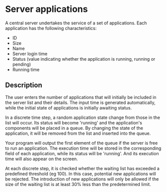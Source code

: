 # Server applications
A central server undertakes the service of a set of applications. 
Each application has the following characteristics: 

* ID 
* Size
* Name 
* Server login time 
* Status (value indicating whether the application is running, running or pending)
* Running time

## Description
The user enters the number of applications that will initially be included in the server list and their details. The input time is generated automatically, while the initial state of applications is initially awaiting status.

In a discrete time step, a random application state change from those in the list will occur. Its status will become 'running' and the application's components will be placed in a queue. By changing the state of the application, it will be removed from the list and inserted into the queue.

Your program will output the first element of the queue if the server is free to run an application. The execution time will be stored in the corresponding field of each application, while its status will be 'running'. And its execution time will also appear on the screen.

At each discrete step, it is checked whether the waiting list has exceeded a predefined threshold (eg 100). In this case, potential new applications will be rejected. The introduction of new applications will only be allowed if the size of the waiting list is at least 30% less than the predetermined limit.

